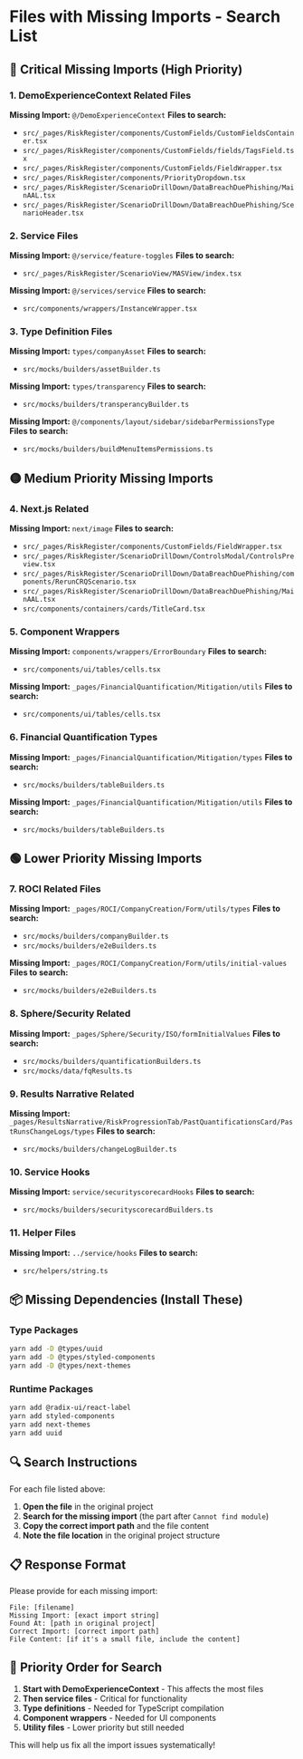 # Files with Missing Imports - Search List

## 🔴 Critical Missing Imports (High Priority)

### 1. DemoExperienceContext Related Files
**Missing Import:** `@/DemoExperienceContext`
**Files to search:**
- `src/_pages/RiskRegister/components/CustomFields/CustomFieldsContainer.tsx`
- `src/_pages/RiskRegister/components/CustomFields/fields/TagsField.tsx`
- `src/_pages/RiskRegister/components/CustomFields/FieldWrapper.tsx`
- `src/_pages/RiskRegister/components/PriorityDropdown.tsx`
- `src/_pages/RiskRegister/ScenarioDrillDown/DataBreachDuePhishing/MainAAL.tsx`
- `src/_pages/RiskRegister/ScenarioDrillDown/DataBreachDuePhishing/ScenarioHeader.tsx`

### 2. Service Files
**Missing Import:** `@/service/feature-toggles`
**Files to search:**
- `src/_pages/RiskRegister/ScenarioView/MASView/index.tsx`

**Missing Import:** `@/services/service`
**Files to search:**
- `src/components/wrappers/InstanceWrapper.tsx`

### 3. Type Definition Files
**Missing Import:** `types/companyAsset`
**Files to search:**
- `src/mocks/builders/assetBuilder.ts`

**Missing Import:** `types/transparency`
**Files to search:**
- `src/mocks/builders/transperancyBuilder.ts`

**Missing Import:** `@/components/layout/sidebar/sidebarPermissionsType`
**Files to search:**
- `src/mocks/builders/buildMenuItemsPermissions.ts`

## 🟡 Medium Priority Missing Imports

### 4. Next.js Related
**Missing Import:** `next/image`
**Files to search:**
- `src/_pages/RiskRegister/components/CustomFields/FieldWrapper.tsx`
- `src/_pages/RiskRegister/ScenarioDrillDown/ControlsModal/ControlsPreview.tsx`
- `src/_pages/RiskRegister/ScenarioDrillDown/DataBreachDuePhishing/components/RerunCRQScenario.tsx`
- `src/_pages/RiskRegister/ScenarioDrillDown/DataBreachDuePhishing/MainAAL.tsx`
- `src/components/containers/cards/TitleCard.tsx`

### 5. Component Wrappers
**Missing Import:** `components/wrappers/ErrorBoundary`
**Files to search:**
- `src/components/ui/tables/cells.tsx`

**Missing Import:** `_pages/FinancialQuantification/Mitigation/utils`
**Files to search:**
- `src/components/ui/tables/cells.tsx`

### 6. Financial Quantification Types
**Missing Import:** `_pages/FinancialQuantification/Mitigation/types`
**Files to search:**
- `src/mocks/builders/tableBuilders.ts`

**Missing Import:** `_pages/FinancialQuantification/Mitigation/utils`
**Files to search:**
- `src/mocks/builders/tableBuilders.ts`

## 🟢 Lower Priority Missing Imports

### 7. ROCI Related Files
**Missing Import:** `_pages/ROCI/CompanyCreation/Form/utils/types`
**Files to search:**
- `src/mocks/builders/companyBuilder.ts`
- `src/mocks/builders/e2eBuilders.ts`

**Missing Import:** `_pages/ROCI/CompanyCreation/Form/utils/initial-values`
**Files to search:**
- `src/mocks/builders/e2eBuilders.ts`

### 8. Sphere/Security Related
**Missing Import:** `_pages/Sphere/Security/ISO/formInitialValues`
**Files to search:**
- `src/mocks/builders/quantificationBuilders.ts`
- `src/mocks/data/fqResults.ts`

### 9. Results Narrative Related
**Missing Import:** `_pages/ResultsNarrative/RiskProgressionTab/PastQuantificationsCard/PastRunsChangeLogs/types`
**Files to search:**
- `src/mocks/builders/changeLogBuilder.ts`

### 10. Service Hooks
**Missing Import:** `service/securityscorecardHooks`
**Files to search:**
- `src/mocks/builders/securityscorecardBuilders.ts`

### 11. Helper Files
**Missing Import:** `../service/hooks`
**Files to search:**
- `src/helpers/string.ts`

## 📦 Missing Dependencies (Install These)

### Type Packages
```bash
yarn add -D @types/uuid
yarn add -D @types/styled-components
yarn add -D @types/next-themes
```

### Runtime Packages
```bash
yarn add @radix-ui/react-label
yarn add styled-components
yarn add next-themes
yarn add uuid
```

## 🔍 Search Instructions

For each file listed above:

1. **Open the file** in the original project
2. **Search for the missing import** (the part after `Cannot find module`)
3. **Copy the correct import path** and the file content
4. **Note the file location** in the original project structure

## 📋 Response Format

Please provide for each missing import:

```
File: [filename]
Missing Import: [exact import string]
Found At: [path in original project]
Correct Import: [correct import path]
File Content: [if it's a small file, include the content]
```

## 🎯 Priority Order for Search

1. **Start with DemoExperienceContext** - This affects the most files
2. **Then service files** - Critical for functionality
3. **Type definitions** - Needed for TypeScript compilation
4. **Component wrappers** - Needed for UI components
5. **Utility files** - Lower priority but still needed

This will help us fix all the import issues systematically!
